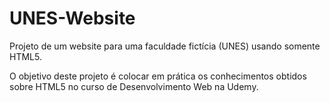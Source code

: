 # UNES-Website

Projeto de um website para uma faculdade fictícia (UNES) usando somente HTML5.

O objetivo deste projeto é colocar em prática os conhecimentos obtidos sobre HTML5 no curso de Desenvolvimento Web na Udemy.
